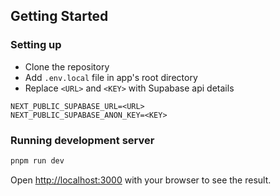 ## Getting Started
### Setting up
- Clone the repository 
- Add `.env.local` file in app's root directory
- Replace `<URL>` and `<KEY>` with Supabase api details
```
NEXT_PUBLIC_SUPABASE_URL=<URL>
NEXT_PUBLIC_SUPABASE_ANON_KEY=<KEY>
```

### Running development server
```bash
pnpm run dev
```

Open [http://localhost:3000](http://localhost:3000) with your browser to see the result.